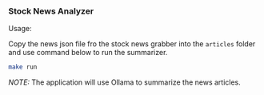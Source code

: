 ### Stock News Analyzer

Usage:

Copy the news json file fro the stock news grabber into the `articles` folder 
and use command below to run the summarizer.

```bash
make run
```

_*NOTE:*_ The application will use Ollama to summarize the news articles. 
